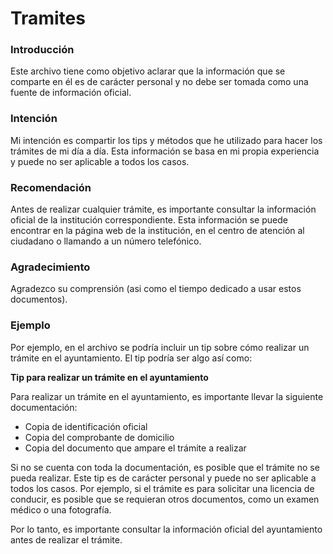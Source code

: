 # Tramites 

### Introducción

Este archivo tiene como objetivo aclarar que la información que se comparte en él es de carácter personal y no debe ser tomada como una fuente de información oficial.

### Intención

Mi intención es compartir los tips y métodos que he utilizado para hacer los trámites de mi día a día. Esta información se basa en mi propia experiencia y puede no ser aplicable a todos los casos.

### Recomendación

Antes de realizar cualquier trámite, es importante consultar la información oficial de la institución correspondiente. Esta información se puede encontrar en la página web de la institución, en el centro de atención al ciudadano o llamando a un número telefónico.

### Agradecimiento

Agradezco su comprensión (asi como el tiempo dedicado a usar estos documentos).

### Ejemplo

Por ejemplo, en el archivo se podría incluir un tip sobre cómo realizar un trámite en el ayuntamiento. El tip podría ser algo así como:

**Tip para realizar un trámite en el ayuntamiento**

Para realizar un trámite en el ayuntamiento, es importante llevar la siguiente documentación:

* Copia de identificación oficial
* Copia del comprobante de domicilio
* Copia del documento que ampare el trámite a realizar

Si no se cuenta con toda la documentación, es posible que el trámite no se pueda realizar.
Este tip es de carácter personal y puede no ser aplicable a todos los casos. Por ejemplo, si el trámite es para solicitar una licencia de conducir, es posible que se requieran otros documentos, como un examen médico o una fotografía.

Por lo tanto, es importante consultar la información oficial del ayuntamiento antes de realizar el trámite.
